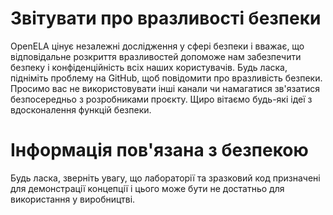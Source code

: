 # Звітувати про вразливості безпеки

OpenELA цінує незалежні дослідження у сфері безпеки і вважає, що відповідальне розкриття вразливостей допоможе нам забезпечити безпеку і конфіденційність всіх наших користувачів.
Будь ласка, підніміть проблему на GitHub, щоб повідомити про вразливість безпеки.
Просимо вас не використовувати інші канали чи намагатися зв'язатися безпосередньо з розробниками проєкту.
Щиро вітаємо будь-які ідеї з вдосконалення функцій безпеки.

# Інформація пов'язана з безпекою

Будь ласка, зверніть увагу, що лабораторії та зразковий код призначені для демонстрації концепції і цього може бути не достатньо для використання у виробництві.
